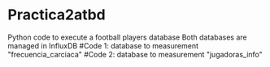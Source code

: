 # Practica2atbd
Python code to execute a football players database
Both databases are managed in InfluxDB
#Code 1: database to measurement "frecuencia_carciaca"
#Code 2: database to measurement "jugadoras_info"
